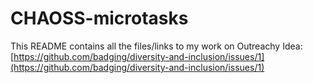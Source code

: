 # CHAOSS-microtasks

This README contains all the files/links to my work on Outreachy Idea: [https://github.com/badging/diversity-and-inclusion/issues/1](https://github.com/badging/diversity-and-inclusion/issues/1)
